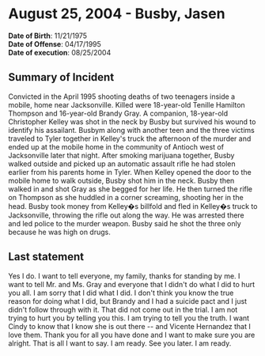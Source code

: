 # August 25, 2004 - Busby, Jasen

**Date of Birth**: 11/21/1975<br/>
**Date of Offense**: 04/17/1995<br/>
**Date of execution**: 08/25/2004<br/>

## Summary of Incident
Convicted in the April 1995 shooting deaths of two teenagers inside a mobile, home near Jacksonville. Killed were 18-year-old Tenille Hamilton Thompson and 16-year-old Brandy Gray. A companion, 18-year-old Christopher Kelley was shot in the neck by Busby but survived his wound to identify his assailant. Busbym along with another teen and the three victims traveled to Tyler together in Kelley's truck the afternoon of the murder and ended up at the mobile home in the community of Antioch west of Jacksonville later that night. After smoking marijuana together, Busby walked outside and picked up an automatic assault rifle he had stolen earlier from his parents home in Tyler. When Kelley opened the door to the mobile home to walk outside, Busby shot him in the neck. Busby then walked in and shot Gray as she begged for her life. He then turned the rifle on Thompson as she huddled in a corner screaming, shooting her in the head. Busby took money from Kelley�s billfold and fled in Kelley�s truck to Jacksonville, throwing the rifle out along the way. He was arrested there and led police to the murder weapon. Busby said he shot the three only because he was high on drugs.

## Last statement
Yes I do. I want to tell everyone, my family, thanks for standing by me. I want to tell Mr. and Ms. Gray and everyone that I didn't do what I did to hurt you all. I am sorry that I did what I did. I don't think you know the true reason for doing what I did, but Brandy and I had a suicide pact and I just didn't follow through with it. That did not come out in the trial. I am not trying to hurt you by telling you this. I am trying to tell you the truth. I want Cindy to know that I know she is out there -- and Vicente Hernandez that I love them. Thank you for all you have done and I want to make sure you are alright. That is all I want to say. I am ready. See you later. I am ready.